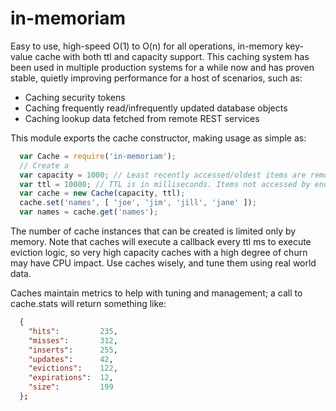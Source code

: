 # in-memoriam
Easy to use, high-speed O(1) to O(n) for all operations, in-memory key-value cache with both ttl and capacity support.
This caching system has been used in multiple production systems for a while now and has proven
stable, quietly improving performance for a host of scenarios, such as:
- Caching security tokens
- Caching frequently read/infrequently updated database objects
- Caching lookup data fetched from remote REST services

This module exports the cache constructor, making usage as simple as:
```JavaScript
  var Cache = require('in-memoriam');
  // Create a 
  var capacity = 1000; // Least recently accessed/oldest items are removed when capacity is exceeded
  var ttl = 10000; // TTL is in milliseconds. Items not accessed by end of TTL are evicted.
  var cache = new Cache(capacity, ttl);
  cache.set('names', [ 'joe', 'jim', 'jill', 'jane' ]);
  var names = cache.get('names');
```
    
The number of cache instances that can be created is limited only by memory. Note that caches will execute
a callback every ttl ms to execute eviction logic, so very high capacity caches with a high degree of churn
may have CPU impact. Use caches wisely, and tune them using real world data.

Caches maintain metrics to help with tuning and management; a call to cache.stats will return something like:
```JSON
  {
    "hits":         235,
    "misses":       312,
    "inserts":      255,
    "updates":      42,
    "evictions":    122,
    "expirations":  12,
    "size":         199
  };
```
